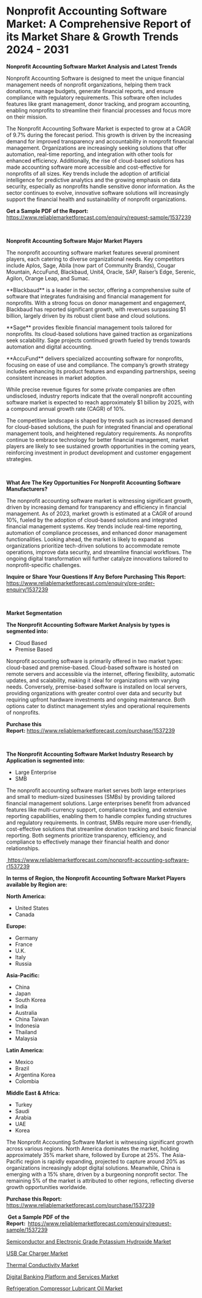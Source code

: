 <p><h1>Nonprofit Accounting Software Market: A Comprehensive Report of its Market Share & Growth Trends 2024 - 2031</h1></p><p><strong>Nonprofit Accounting Software Market Analysis and Latest Trends</strong></p>
<p><p>Nonprofit Accounting Software is designed to meet the unique financial management needs of nonprofit organizations, helping them track donations, manage budgets, generate financial reports, and ensure compliance with regulatory requirements. This software often includes features like grant management, donor tracking, and program accounting, enabling nonprofits to streamline their financial processes and focus more on their mission.</p><p>The Nonprofit Accounting Software Market is expected to grow at a CAGR of 9.7% during the forecast period. This growth is driven by the increasing demand for improved transparency and accountability in nonprofit financial management. Organizations are increasingly seeking solutions that offer automation, real-time reporting, and integration with other tools for enhanced efficiency. Additionally, the rise of cloud-based solutions has made accounting software more accessible and cost-effective for nonprofits of all sizes. Key trends include the adoption of artificial intelligence for predictive analytics and the growing emphasis on data security, especially as nonprofits handle sensitive donor information. As the sector continues to evolve, innovative software solutions will increasingly support the financial health and sustainability of nonprofit organizations.</p></p>
<p><strong>Get a Sample PDF of the Report:&nbsp;</strong> <a href="https://www.reliablemarketforecast.com/enquiry/request-sample/1537239?utm_campaign=1129&utm_medium=2&utm_source=Github&utm_content=ia&utm_term=03102024&utm_id=nonprofit-accounting-software">https://www.reliablemarketforecast.com/enquiry/request-sample/1537239</a></p>
<p>&nbsp;</p>
<p><strong>Nonprofit Accounting Software Major Market Players</strong></p>
<p><p>The nonprofit accounting software market features several prominent players, each catering to diverse organizational needs. Key competitors include Aplos, Sage, Abila (now part of Community Brands), Cougar Mountain, AccuFund, Blackbaud, Unit4, Oracle, SAP, Raiser’s Edge, Serenic, Agilon, Orange Leap, and Sumac.</p><p>**Blackbaud** is a leader in the sector, offering a comprehensive suite of software that integrates fundraising and financial management for nonprofits. With a strong focus on donor management and engagement, Blackbaud has reported significant growth, with revenues surpassing $1 billion, largely driven by its robust client base and cloud solutions.</p><p>**Sage** provides flexible financial management tools tailored for nonprofits. Its cloud-based solutions have gained traction as organizations seek scalability. Sage projects continued growth fueled by trends towards automation and digital accounting.</p><p>**AccuFund** delivers specialized accounting software for nonprofits, focusing on ease of use and compliance. The company’s growth strategy includes enhancing its product features and expanding partnerships, seeing consistent increases in market adoption.</p><p>While precise revenue figures for some private companies are often undisclosed, industry reports indicate that the overall nonprofit accounting software market is expected to reach approximately $1 billion by 2025, with a compound annual growth rate (CAGR) of 10%. </p><p>The competitive landscape is shaped by trends such as increased demand for cloud-based solutions, the push for integrated financial and operational management tools, and heightened regulatory requirements. As nonprofits continue to embrace technology for better financial management, market players are likely to see sustained growth opportunities in the coming years, reinforcing investment in product development and customer engagement strategies.</p></p>
<p>&nbsp;</p>
<p><strong>What Are The Key Opportunities For Nonprofit Accounting Software Manufacturers?</strong></p>
<p><p>The nonprofit accounting software market is witnessing significant growth, driven by increasing demand for transparency and efficiency in financial management. As of 2023, market growth is estimated at a CAGR of around 10%, fueled by the adoption of cloud-based solutions and integrated financial management systems. Key trends include real-time reporting, automation of compliance processes, and enhanced donor management functionalities. Looking ahead, the market is likely to expand as organizations prioritize tech-driven solutions to accommodate remote operations, improve data security, and streamline financial workflows. The ongoing digital transformation will further catalyze innovations tailored to nonprofit-specific challenges.</p></p>
<p><strong>Inquire or Share Your Questions If Any Before Purchasing This Report:</strong> <a href="https://www.reliablemarketforecast.com/enquiry/pre-order-enquiry/1537239?utm_campaign=1129&utm_medium=2&utm_source=Github&utm_content=ia&utm_term=03102024&utm_id=nonprofit-accounting-software">https://www.reliablemarketforecast.com/enquiry/pre-order-enquiry/1537239</a></p>
<p>&nbsp;</p>
<p><strong>Market Segmentation</strong></p>
<p><strong>The Nonprofit Accounting Software Market Analysis by types is segmented into:</strong></p>
<p><ul><li>Cloud Based</li><li>Premise Based</li></ul></p>
<p><p>Nonprofit accounting software is primarily offered in two market types: cloud-based and premise-based. Cloud-based software is hosted on remote servers and accessible via the internet, offering flexibility, automatic updates, and scalability, making it ideal for organizations with varying needs. Conversely, premise-based software is installed on local servers, providing organizations with greater control over data and security but requiring upfront hardware investments and ongoing maintenance. Both options cater to distinct management styles and operational requirements of nonprofits.</p></p>
<p><strong>Purchase this Report:&nbsp;</strong><a href="https://www.reliablemarketforecast.com/purchase/1537239?utm_campaign=1129&utm_medium=2&utm_source=Github&utm_content=ia&utm_term=03102024&utm_id=nonprofit-accounting-software">https://www.reliablemarketforecast.com/purchase/1537239</a></p>
<p>&nbsp;</p>
<p><strong>The Nonprofit Accounting Software Market Industry Research by Application is segmented into:</strong></p>
<p><ul><li>Large Enterprise</li><li>SMB</li></ul></p>
<p><p>The nonprofit accounting software market serves both large enterprises and small to medium-sized businesses (SMBs) by providing tailored financial management solutions. Large enterprises benefit from advanced features like multi-currency support, compliance tracking, and extensive reporting capabilities, enabling them to handle complex funding structures and regulatory requirements. In contrast, SMBs require more user-friendly, cost-effective solutions that streamline donation tracking and basic financial reporting. Both segments prioritize transparency, efficiency, and compliance to effectively manage their financial health and donor relationships.</p></p>
<p><a href="https://www.reliablemarketforecast.com/nonprofit-accounting-software-r1537239?utm_campaign=1129&utm_medium=2&utm_source=Github&utm_content=ia&utm_term=03102024&utm_id=nonprofit-accounting-software">&nbsp;https://www.reliablemarketforecast.com/nonprofit-accounting-software-r1537239</a></p>
<p><strong>In terms of Region, the Nonprofit Accounting Software Market Players available by Region are:</strong></p>
<p>
    <p> <strong> North America: </strong>
        <ul>
            <li>United States</li>
            <li>Canada</li>
        </ul>
        </p> 
    <p> <strong> Europe: </strong>
        <ul>
            <li>Germany</li>
            <li>France</li>
            <li>U.K.</li>
            <li>Italy</li>
            <li>Russia</li>
        </ul>
        </p> 
    <p> <strong> Asia-Pacific: </strong>
        <ul>
            <li>China</li>
            <li>Japan</li>
            <li>South Korea</li>
            <li>India</li>
            <li>Australia</li>
            <li>China Taiwan</li>
            <li>Indonesia</li>
            <li>Thailand</li>
            <li>Malaysia</li>
        </ul>
        </p> 
    <p> <strong> Latin America: </strong>
        <ul>
            <li>Mexico</li>
            <li>Brazil</li>
            <li>Argentina Korea</li>
            <li>Colombia</li>
        </ul>
        </p> 
    <p> <strong> Middle East & Africa: </strong>
        <ul>
            <li>Turkey</li>
            <li>Saudi</li>
            <li>Arabia</li>
            <li>UAE</li>
            <li>Korea</li>
        </ul>
    </p>
    </p>
<p><p>The Nonprofit Accounting Software Market is witnessing significant growth across various regions. North America dominates the market, holding approximately 35% market share, followed by Europe at 25%. The Asia-Pacific region is rapidly expanding, projected to capture around 20% as organizations increasingly adopt digital solutions. Meanwhile, China is emerging with a 15% share, driven by a burgeoning nonprofit sector. The remaining 5% of the market is attributed to other regions, reflecting diverse growth opportunities worldwide.</p></p>
<p><strong>Purchase this Report: </strong><a href="https://www.reliablemarketforecast.com/purchase/1537239?utm_campaign=1129&utm_medium=2&utm_source=Github&utm_content=ia&utm_term=03102024&utm_id=nonprofit-accounting-software">https://www.reliablemarketforecast.com/purchase/1537239</a></p>
<p>&nbsp;<strong>Get a Sample PDF of the Report:&nbsp;&nbsp;</strong><a href="https://www.reliablemarketforecast.com/enquiry/request-sample/1537239?utm_campaign=1129&utm_medium=2&utm_source=Github&utm_content=ia&utm_term=03102024&utm_id=nonprofit-accounting-software">https://www.reliablemarketforecast.com/enquiry/request-sample/1537239</a></p>
<p><strong></strong></p>
<p><p><a href="https://issuu.com/reportprime-2/docs/semiconductor-and-electronic-grade-_35233c625015f6?utm_campaign=1129&utm_medium=2&utm_source=Github&utm_content=ia&utm_term=03102024&utm_id=nonprofit-accounting-software">Semiconductor and Electronic Grade Potassium Hydroxide Market</a></p><p><a href="https://www.linkedin.com/pulse/usb-car-charger-market-global-regional-analysis-focus-end-user-idtkf?trackingId=pkW1AzL9QwOfitGurqtjUg%3D%3D&utm_campaign=1129&utm_medium=2&utm_source=Github&utm_content=ia&utm_term=03102024&utm_id=nonprofit-accounting-software">USB Car Charger Market</a></p><p><a href="https://www.linkedin.com/pulse/how-regional-markets-adapting-thermal-conductivity-market-innovations-l9z8e?utm_campaign=1129&utm_medium=2&utm_source=Github&utm_content=ia&utm_term=03102024&utm_id=nonprofit-accounting-software">Thermal Conductivity Market</a></p><p><a href="https://github.com/denzelze5o/Market-Research-Report-List-1/blob/main/digital-banking-platform-and-services-market.md?utm_campaign=1129&utm_medium=2&utm_source=Github&utm_content=ia&utm_term=03102024&utm_id=nonprofit-accounting-software">Digital Banking Platform and Services Market</a></p><p><a href="https://issuu.com/reportprime-2/docs/refrigeration-compressor-lubricant-_00ef937d2f12f5?utm_campaign=1129&utm_medium=2&utm_source=Github&utm_content=ia&utm_term=03102024&utm_id=nonprofit-accounting-software">Refrigeration Compressor Lubricant Oil Market</a></p></p>